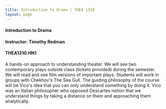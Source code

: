 ```yaml
---
title: Introduction to Drama | THEA 1310
layout: page
---
```


#### Introduction to Drama

#### Instructor: Timothy Redman

#### THEA1310.HN1

A hands-on approach to understanding theater. We will see two
contemporary plays outside class (tickets provided) during the
semester.  We will read and see film versions of important
plays. Students will work in groups with Chekhov's The Sea Gull.  The
guiding philosophy of the course will be Vico's idea that you can only
understand something by doing it. Vico was an Italian philosopher who
opposed Descartes notion that we understand things by taking a
distance on them and approaching them analytically.
